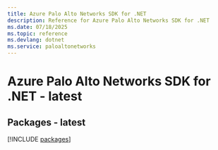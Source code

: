```yaml
---
title: Azure Palo Alto Networks SDK for .NET
description: Reference for Azure Palo Alto Networks SDK for .NET
ms.date: 07/18/2025
ms.topic: reference
ms.devlang: dotnet
ms.service: paloaltonetworks
---
```

# Azure Palo Alto Networks SDK for .NET - latest
## Packages - latest
[!INCLUDE [packages](palo-alto-networks-index.md)]
